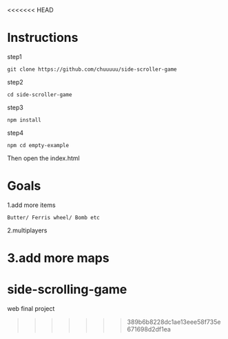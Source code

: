 <<<<<<< HEAD
# Instructions
step1

    git clone https://github.com/chuuuuu/side-scroller-game

step2

    cd side-scroller-game

step3

    npm install

step4

    npm cd empty-example

Then open the index.html

# Goals

1.add more items

    Butter/ Ferris wheel/ Bomb etc

2.multiplayers

3.add more maps
=======
# side-scrolling-game
web final project
>>>>>>> 389b6b8228dc1ae13eee58f735e671698d2df1ea
